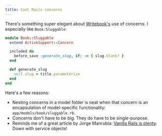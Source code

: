 ```yaml
---
title: Cool Rails concerns
---
```


There's something super elegant about [Writebook's](https://once.com/writebook) use
of concerns. I especially like `Book:Sluggable`:

```rb
module Book::Sluggable
  extend ActiveSupport::Concern

  included do
    before_save :generate_slug, if: -> { slug.blank? }
  end

  def generate_slug
    self.slug = title.parameterize
  end
end
```

Here's a few reasons:

- Nesting concerns in a model folder is neat when that concern
  is an encapsulation of model-specific functionality:
  `app/models/book/sluggable.rb`.
- Concerns don't have to be big. They do have to be single-purpose.
- Reminds me of a great article by Jorge Manrubla: [Vanilla Rails is
  plenty](https://dev.37signals.com/vanilla-rails-is-plenty/). Down
  with service objects!

